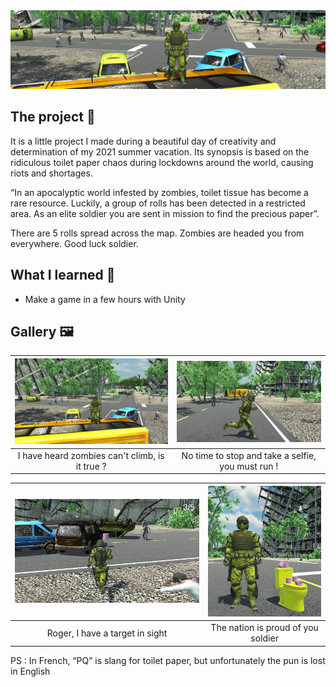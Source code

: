 <img src="Assets/Banner.png" alt="Banner.jpg"/>

## The project 🚀
It is a little project I made during a beautiful day of creativity and determination of my 2021 summer vacation. Its synopsis is based on the ridiculous toilet paper chaos during lockdowns around the world, causing riots and shortages.

“In an apocalyptic world infested by zombies, toilet tissue has become a rare resource. Luckily, a group of rolls has been detected in a restricted area. As an elite soldier you are sent in mission to find the precious paper”.

There are 5 rolls spread across the map. Zombies are headed you from everywhere. Good luck soldier.


## What I learned 🌟
- Make a game in a few hours with Unity

## Gallery 🖼️
|<img src="Assets/TopOfTheBus.png" alt="" >|<img src="Assets/Run.png" alt="" >|
:-------------------------:|:-------------------------:
|I have heard zombies can't climb, is it true ?|No time to stop and take a selfie, you must run !|

|<img src="Assets/RunTowardsItem.png" alt="" >|<img src="Assets/Victory.png" alt="" >|
:-------------------------:|:-------------------------:
|Roger, I have a target in sight|The nation is proud of you soldier|

PS : In French, “PQ” is slang for toilet paper, but unfortunately the pun is lost in English
